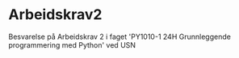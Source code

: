 # Arbeidskrav2
Besvarelse på Arbeidskrav 2 i faget 'PY1010-1 24H Grunnleggende programmering med Python' ved USN

